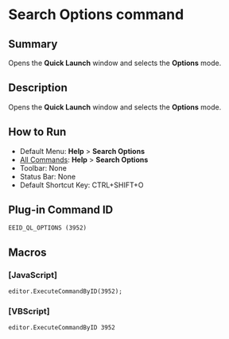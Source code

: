 # Search Options command

## Summary

Opens the **Quick Launch** window and selects the **Options** mode.

## Description

Opens the **Quick Launch** window and selects the **Options** mode.

## How to Run

- Default Menu: **Help** \> **Search Options**
- [All Commands](all_commands): **Help** \> **Search Options**
- Toolbar: None
- Status Bar: None
- Default Shortcut Key: CTRL+SHIFT+O

## Plug-in Command ID

```
EEID_QL_OPTIONS (3952)```

## Macros

### \[JavaScript\]

```
editor.ExecuteCommandByID(3952);
```

### \[VBScript\]

```
editor.ExecuteCommandByID 3952
```
